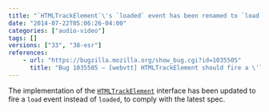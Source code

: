 ```yaml
---
title: "`HTMLTrackElement`\'s `loaded` event has been renamed to `load`"
date: "2014-07-22T05:06:26-04:00"
categories: ["audio-video"]
tags: []
versions: ["33", "38-esr"]
references:
    - url: "https://bugzilla.mozilla.org/show_bug.cgi?id=1035505"
      title: "Bug 1035505 – [webvtt] HTMLTrackElement should fire a \'load\' event not a \'loaded\'"
---
```

The implementation of the [`HTMLTrackElement`](https://developer.mozilla.org/docs/Web/API/HTMLTrackElement) interface has been updated to fire a `load` event instead of `loaded`, to comply with the latest spec.
